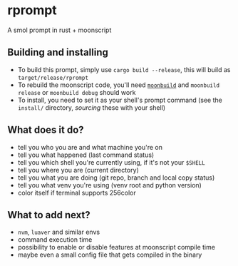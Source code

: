 # rprompt
A smol prompt in rust + moonscript

## Building and installing
- To build this prompt, simply use `cargo build --release`, this will build as `target/release/rprompt`
- To rebuild the moonscript code, you'll need [`moonbuild`](https://github.com/natnat-mc/moonbuild) and `moonbuild release` or `moonbuild debug` should work
- To install, you need to set it as your shell's prompt command (see the `install/` directory, *sourcing* these with your shell)

## What does it do?
- tell you who you are and what machine you're on
- tell you what happened (last command status)
- tell you which shell you're currently using, if it's not your `$SHELL`
- tell you where you are (current directory)
- tell you what you are doing (git repo, branch and local copy status)
- tell you what venv you're using (venv root and python version)
- color itself if terminal supports 256color

## What to add next?
- `nvm`, `luaver` and similar envs
- command execution time
- possibility to enable or disable features at moonscript compile time
- maybe even a small config file that gets compiled in the binary
